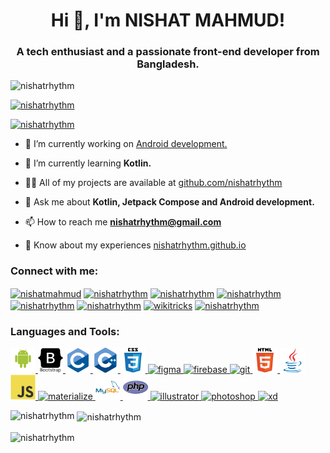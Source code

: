 <h1 align="center">Hi 👋, I'm NISHAT MAHMUD!</h1>
    <h3 align="center">A tech enthusiast and a passionate front-end developer from Bangladesh.</h3>

  <p align="left"> <img
            src="https://komarev.com/ghpvc/?username=nishatrhythm&label=Profile%20views&color=0e75b6&style=flat"
            alt="nishatrhythm" /> </p>

<p align="left"> <a href="https://github.com/ryo-ma/github-profile-trophy"><img
                src="https://github-profile-trophy.vercel.app/?username=nishatrhythm" alt="nishatrhythm" /></a> </p>

   <p align="left"> <a href="https://twitter.com/nishatrhythm" target="blank"><img
                src="https://img.shields.io/twitter/follow/nishatrhythm?logo=twitter&style=for-the-badge"
                alt="nishatrhythm" /></a> </p>

   - 🔭 I’m currently working on [Android development.](https://github.com/nishatrhythm?tab=repositories)

   - 🌱 I’m currently learning **Kotlin.**

   - 👨‍💻 All of my projects are available at
    [github.com/nishatrhythm](https://github.com/nishatrhythm?tab=repositories)

   - 💬 Ask me about **Kotlin, Jetpack Compose and Android development.**

   - 📫 How to reach me **nishatrhythm@gmail.com**

   - 📄 Know about my experiences [nishatrhythm.github.io](https://nishatrhythm.github.io)

   <h3 align="left">Connect with me:</h3>
    <p align="left">
        <a href="https://codepen.io/nishatmahmud" target="blank"><img align="center"
                src="https://raw.githubusercontent.com/rahuldkjain/github-profile-readme-generator/master/src/images/icons/Social/codepen.svg"
                alt="nishatmahmud" height="40" width="40" /></a>
        <a href="https://twitter.com/nishatrhythm" target="blank"><img align="center"
                src="https://upload.wikimedia.org/wikipedia/commons/6/6f/Logo_of_Twitter.svg"
                alt="nishatrhythm" height="40" width="40" /></a>
        <a href="https://linkedin.com/in/nishatrhythm" target="blank"><img align="center"
                src="https://raw.githubusercontent.com/rahuldkjain/github-profile-readme-generator/master/src/images/icons/Social/linked-in-alt.svg"
                alt="nishatrhythm" height="40" width="40" /></a>
        <a href="https://fb.com/nishatrhythm" target="blank"><img align="center"
                src="https://upload.wikimedia.org/wikipedia/en/0/04/Facebook_f_logo_%282021%29.svg"
                alt="nishatrhythm" height="40" width="40" /></a>
        <a href="https://instagram.com/nishatrhythm" target="blank"><img align="center"
                src="https://upload.wikimedia.org/wikipedia/commons/9/95/Instagram_logo_2022.svg"
                alt="nishatrhythm" height="40" width="40" /></a>
        <a href="https://www.behance.net/nishatrhythm" target="blank"><img align="center"
                src="https://raw.githubusercontent.com/rahuldkjain/github-profile-readme-generator/master/src/images/icons/Social/behance.svg"
                alt="nishatrhythm" height="40" width="40" /></a>
        <a href="https://www.youtube.com/c/wikitricks" target="blank"><img align="center"
                src="https://raw.githubusercontent.com/rahuldkjain/github-profile-readme-generator/master/src/images/icons/Social/youtube.svg"
                alt="wikitricks" height="40" width="40" /></a>
        <a href="https://codeforces.com/profile/nishatrhythm" target="blank"><img align="center"
                src="https://raw.githubusercontent.com/rahuldkjain/github-profile-readme-generator/master/src/images/icons/Social/codeforces.svg"
                alt="nishatrhythm" height="40" width="40" /></a>
    </p>

   <h3 align="left">Languages and Tools:</h3>
    <p align="left">
        <a href="https://developer.android.com" target="_blank" rel="noreferrer"> <img
                src="https://raw.githubusercontent.com/devicons/devicon/master/icons/android/android-original-wordmark.svg"
                alt="android" width="40" height="40" /> </a>
        <a href="https://getbootstrap.com" target="_blank" rel="noreferrer"> <img
                src="https://raw.githubusercontent.com/devicons/devicon/master/icons/bootstrap/bootstrap-plain-wordmark.svg"
                alt="bootstrap" width="40" height="40" /> </a>
        <a href="https://www.cprogramming.com/" target="_blank" rel="noreferrer"> <img
                src="https://raw.githubusercontent.com/devicons/devicon/master/icons/c/c-original.svg" alt="c"
                width="40" height="40" /> </a>
        <a href="https://www.w3schools.com/cpp/" target="_blank" rel="noreferrer"> <img
                src="https://raw.githubusercontent.com/devicons/devicon/master/icons/cplusplus/cplusplus-original.svg"
                alt="cplusplus" width="40" height="40" /> </a>
        <a href="https://www.w3schools.com/css/" target="_blank" rel="noreferrer"> <img
                src="https://raw.githubusercontent.com/devicons/devicon/master/icons/css3/css3-original-wordmark.svg"
                alt="css3" width="40" height="40" /> </a>
        <a href="https://www.figma.com/" target="_blank" rel="noreferrer"> <img
                src="https://www.vectorlogo.zone/logos/figma/figma-icon.svg" alt="figma" width="40" height="40" /> </a>
        <a href="https://firebase.google.com/" target="_blank" rel="noreferrer"> <img
                src="https://www.vectorlogo.zone/logos/firebase/firebase-icon.svg" alt="firebase" width="40"
                height="40" /> </a>
        <a href="https://git-scm.com/" target="_blank" rel="noreferrer"> <img
                src="https://www.vectorlogo.zone/logos/git-scm/git-scm-icon.svg" alt="git" width="40" height="40" />
        </a>
        <a href="https://www.w3.org/html/" target="_blank" rel="noreferrer"> <img
                src="https://raw.githubusercontent.com/devicons/devicon/master/icons/html5/html5-original-wordmark.svg"
                alt="html5" width="40" height="40" /> </a>
        <a href="https://www.java.com" target="_blank" rel="noreferrer"> <img
                src="https://raw.githubusercontent.com/devicons/devicon/master/icons/java/java-original.svg" alt="java"
                width="40" height="40" /> </a>
        <a href="https://developer.mozilla.org/en-US/docs/Web/JavaScript" target="_blank" rel="noreferrer"> <img
                src="https://raw.githubusercontent.com/devicons/devicon/master/icons/javascript/javascript-original.svg"
                alt="javascript" width="40" height="40" /> </a>
        <a href="https://materializecss.com/" target="_blank" rel="noreferrer"> <img
                src="https://raw.githubusercontent.com/prplx/svg-logos/5585531d45d294869c4eaab4d7cf2e9c167710a9/svg/materialize.svg"
                alt="materialize" width="40" height="40" /> </a>
        <a href="https://www.mysql.com/" target="_blank" rel="noreferrer"> <img
                src="https://raw.githubusercontent.com/devicons/devicon/master/icons/mysql/mysql-original-wordmark.svg"
                alt="mysql" width="40" height="40" /> </a>
        <a href="https://www.php.net" target="_blank" rel="noreferrer"> <img
                src="https://raw.githubusercontent.com/devicons/devicon/master/icons/php/php-original.svg" alt="php"
                width="40" height="40" /> </a>
        <a href="https://www.adobe.com/in/products/illustrator.html" target="_blank" rel="noreferrer"> <img
                src="https://www.adobe.com/content/dam/cc/icons/illustrator.svg" alt="illustrator" width="40"
                height="40" /> </a>
        <a href="https://www.photoshop.com/en" target="_blank" rel="noreferrer"> <img
                src="https://www.adobe.com/content/dam/acom/one-console/icons_rebrand/ps_appicon.svg" alt="photoshop"
                width="40" height="40" /> </a>
        <a href="https://www.adobe.com/products/xd.html" target="_blank" rel="noreferrer"> <img
                src="https://helpx.adobe.com/content/dam/help/mnemonics/xd_app_RGB_2017.svg" alt="xd" width="40"
                height="40" /> </a>
    </p>

   <p><img align="left"
            src="https://github-readme-stats.vercel.app/api/top-langs?username=nishatrhythm&show_icons=true&locale=en&layout=compact"
            alt="nishatrhythm" /></p>

   <p>&nbsp;<img align="center"
            src="https://github-readme-stats.vercel.app/api?username=nishatrhythm&show_icons=true&locale=en"
            alt="nishatrhythm" /></p>

   <p><img align="center" src="https://github-readme-streak-stats.herokuapp.com/?user=nishatrhythm&"
            alt="nishatrhythm" /></p>
